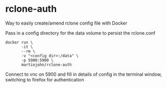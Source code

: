 # rclone-auth
Way to easily create/amend rclone config file with Docker

Pass in a config directory for the data volume to persist the rclone.conf

    docker run \
           -it \
           --rm \
           -v "<config dir>:/data" \
           -p 5900:5900 \
           martinjohn/rclone-auth


Connect to vnc on 5900 and fill in details of config in the terminal window, switching to firefox for authentication
